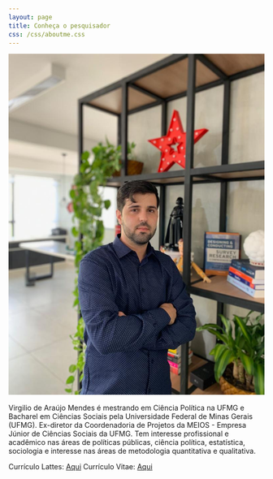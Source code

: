 ```yaml
---
layout: page
title: Conheça o pesquisador
css: /css/aboutme.css
---
```

![foto](/img/Virgilio.jpg)

Virgilio de Araújo Mendes é mestrando em Ciência Política na UFMG e Bacharel em Ciências Sociais pela Universidade Federal de Minas Gerais (UFMG). Ex-diretor da Coordenadoria de Projetos da MEIOS - Empresa Júnior de Ciências Sociais da UFMG. Tem interesse profissional e acadêmico nas áreas de políticas públicas, ciência política, estatística, sociologia e interesse nas áreas de metodologia quantitativa e qualitativa.

Currículo Lattes: [Aqui](http://lattes.cnpq.br/3781647781988333)
Currículo Vitae: [Aqui](https://github.com/virgiliomendes/virgiliomendes/blob/master/CV_Virgilio.pdf)




